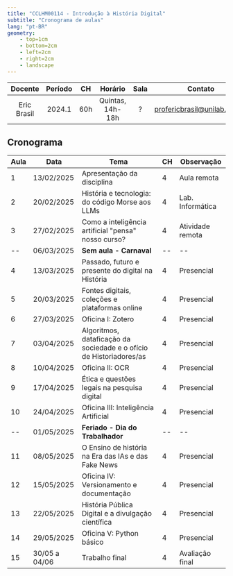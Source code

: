 ```yaml
---
title: "CCLHM00114 - Introdução à História Digital"
subtitle: "Cronograma de aulas"
lang: "pt-BR"
geometry:
    - top=1cm
    - bottom=2cm
    - left=2cm
    - right=2cm
    - landscape
---
```


| Docente     | Período | CH  | Horário          | Sala | Contato |
|:-----------:|:-------:|:---:|:----------------:|:----:|:---------------------------:|
| Eric Brasil | 2024.1  | 60h | Quintas, 14h-18h | ?    | profericbrasil@unilab.edu.br|


## Cronograma

| Aula | Data         | Tema                                                | CH | Observação           |
|------|--------------|-----------------------------------------------------|----|----------------------|
| 1    | 13/02/2025   | Apresentação da disciplina                          | 4  | Aula remota          |
| 2    | 20/02/2025   | História e tecnologia: do código Morse aos LLMs     | 4  | Lab. Informática     |
| 3    | 27/02/2025   | Como a inteligência artificial "pensa" nosso curso? | 4  | Atividade remota     |
| --   | 06/03/2025   | **Sem aula - Carnaval**                             | -- | --                   |
| 4    | 13/03/2025   | Passado, futuro e presente do digital na História   | 4  | Presencial           |
| 5    | 20/03/2025   | Fontes digitais, coleções e plataformas online      | 4  | Presencial           |
| 6    | 27/03/2025   | Oficina I: Zotero                                   | 4  | Presencial           |
| 7    | 03/04/2025   | Algoritmos, dataficação da sociedade e o ofício de Historiadores/as  | 4  | Presencial           |
| 8    | 10/04/2025   | Oficina II: OCR                                     | 4  | Presencial           |
| 9    | 17/04/2025   | Ética e questões legais na pesquisa digital         | 4  | Presencial           |
| 10   | 24/04/2025   | Oficina III: Inteligência Artificial                | 4  | Presencial           |
| --   | 01/05/2025   | **Feriado - Dia do Trabalhador**                    | -- | --                   |
| 11   | 08/05/2025   | O Ensino de história na Era das IAs e das Fake News | 4  | Presencial           |
| 12   | 15/05/2025   | Oficina IV: Versionamento e documentação            | 4  | Presencial           |
| 13   | 22/05/2025   | História Pública Digital e a divulgação científica  | 4  | Presencial           |
| 14   | 29/05/2025   | Oficina V: Python básico                            | 4  | Presencial           |
| 15   | 30/05 a 04/06 | Trabalho final                                     | 4  | Avaliação final      |


